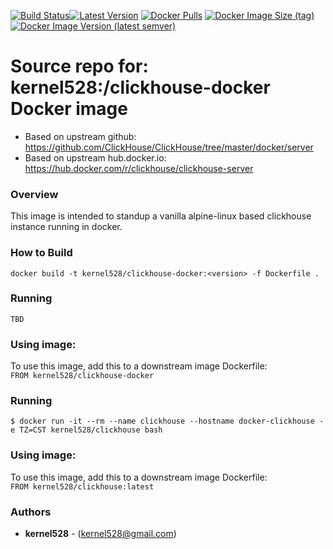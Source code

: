 [![Build Status](http://drone.kernelsanders.biz:8080/api/badges/kernel528/clickhouse-docker/status.svg?ref=refs/heads/main)](http://drone.kernelsanders.biz:8080/kernel528/clickhouse-docker)[![Latest Version](https://img.shields.io/github/v/tag/kernel528/clickhouse-docker)](https://github.com/kernel528/clickhouse-docker/releases/latest)
[![Docker Pulls](https://img.shields.io/docker/pulls/kernel528/clickhouse)](https://hub.docker.com/r/kernel528/clickhouse)
[![Docker Image Size (tag)](https://img.shields.io/docker/image-size/kernel528/clickhouse)](https://hub.docker.com/r/kernel528/clickhouse/)
[![Docker Image Version (latest semver)](https://img.shields.io/docker/v/kernel528/clickhouse?sort=semver)](https://hub.docker.com/r/kernel528/clickhouse)

# Source repo for: kernel528:/clickhouse-docker Docker image
* Based on upstream github:  https://github.com/ClickHouse/ClickHouse/tree/master/docker/server
* Based on upstream hub.docker.io:  https://hub.docker.com/r/clickhouse/clickhouse-server

### Overview
This image is intended to standup a vanilla alpine-linux based clickhouse instance running in docker.

### How to Build
``docker build -t kernel528/clickhouse-docker:<version> -f Dockerfile .``

### Running
``TBD``

### Using image:
To use this image, add this to a downstream image Dockerfile:  
``FROM kernel528/clickhouse-docker``

### Running
``$ docker run -it --rm --name clickhouse --hostname docker-clickhouse -e TZ=CST kernel528/clickhouse bash``

### Using image:
To use this image, add this to a downstream image Dockerfile:  
``FROM kernel528/clickhouse:latest``


### Authors
* **kernel528** - (kernel528@gmail.com)
